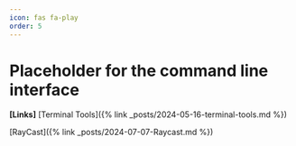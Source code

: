 ```yaml
---
icon: fas fa-play
order: 5
---
```


# Placeholder for the command line interface

**[Links]**
[Terminal Tools]({% link _posts/2024-05-16-terminal-tools.md %})

[RayCast]({% link _posts/2024-07-07-Raycast.md %})